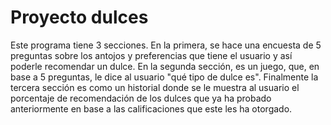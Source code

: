 # Proyecto dulces

Este programa tiene 3 secciones. En la primera, se hace una encuesta de 5 preguntas sobre los antojos y preferencias que tiene el usuario y así poderle recomendar un dulce. En la segunda sección, es un juego, que, en base a 5 preguntas, le dice al usuario "qué tipo de dulce es". Finalmente la tercera sección es como un historial donde se le muestra al usuario el porcentaje de recomendación de los dulces que ya ha probado anteriormente en base a las calificaciones que este les ha otorgado. 
